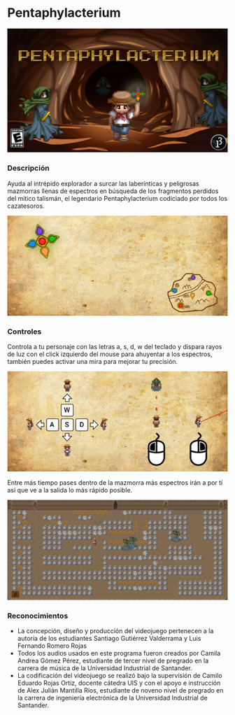 # Pentaphylacterium

![./Banner.png](./Banner.png)

### Descripción
Ayuda al intrépido explorador a surcar las laberínticas y peligrosas mazmorras llenas de espectros en búsqueda de los fragmentos perdidos del mítico talismán, el legendario Pentaphylacterium codiciado por todos los cazatesoros.

![./Historia.png](./Historia.png)

### Controles
Controla a tu personaje con las letras a, s, d, w del teclado y dispara rayos de luz con el click izquierdo del mouse para ahuyentar a los espectros, también puedes activar una mira para mejorar tu precisión.

![./Instructivo.png](./Instructivo.png)

 Entre más tiempo pases dentro de la mazmorra más espectros irán a por tí así que ve a la salida lo más rápido posible.
 
 ![./flee.png](./flee.png)

### Reconocimientos
- La concepción, diseño y producción del videojuego pertenecen a la autoría de los estudiantes Santiago Gutiérrez Valderrama y Luis Fernando Romero Rojas
- Todos los audios usados en este programa fueron creados por Camila Andrea Gómez Pérez, estudiante de tercer nivel de pregrado en la carrera de música de la Universidad Industrial de Santander.
- La codificación del videojuego se realizó bajo la supervisión de Camilo Eduardo Rojas Ortiz, docente cátedra UIS y con el apoyo e instrucción de Alex Julián Mantilla Ríos, estudiante de noveno nivel de pregrado en la carrera de ingeniería electrónica de la Universidad Industrial de Santander.
